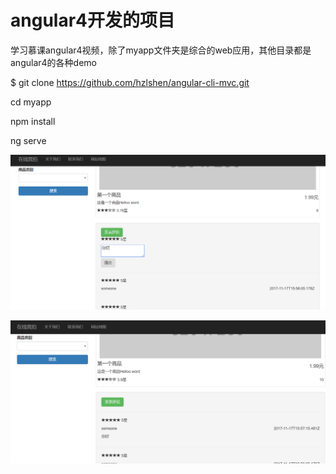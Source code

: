 angular4开发的项目
=====================

学习慕课angular4视频，除了myapp文件夹是综合的web应用，其他目录都是angular4的各种demo
		
$ git clone https://github.com/hzlshen/angular-cli-mvc.git

cd myapp 

npm install 

ng serve



![Image text](https://github.com/hzlshen/Imgage_box/blob/master/posted_stars.png)

![Image text](https://github.com/hzlshen/Imgage_box/blob/master/stars_pinglun.png)
	
